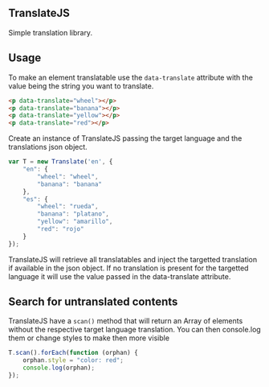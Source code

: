 ## TranslateJS

Simple translation library.

## Usage

To make an element translatable use the `data-translate` attribute with the value
being the string you want to translate.


```html
<p data-translate="wheel"></p>
<p data-translate="banana"></p>
<p data-translate="yellow"></p>
<p data-translate="red"></p>
```
    
Create an instance of TranslateJS passing the target language and the translations
json object.
    
```js
var T = new Translate('en', {
    "en": {
        "wheel": "wheel",
        "banana": "banana"
    },
    "es": {
        "wheel": "rueda",
        "banana": "platano",
        "yellow": "amarillo",
        "red": "rojo"
    }
});
```

TranslateJS will retrieve all translatables and inject the targetted translation
if available in the json object. If no translation is present for the targetted
language it will use the value passed in the data-translate attribute.

## Search for untranslated contents

TranslateJS have a `scan()` method that will return an Array of elements without
the respective target language translation. You can then console.log them or
change styles to make then more visible

```js
T.scan().forEach(function (orphan) {
    orphan.style = "color: red";
    console.log(orphan);
});
```